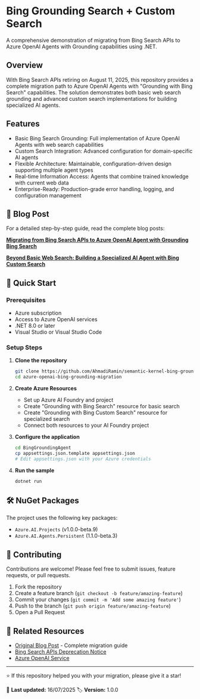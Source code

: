 # Bing Grounding Search + Custom Search

A comprehensive demonstration of migrating from Bing Search APIs to Azure OpenAI Agents with Grounding capabilities using .NET.


## Overview

With Bing Search APIs retiring on August 11, 2025, this repository provides a complete migration path to Azure OpenAI Agents with "Grounding with Bing Search" capabilities. The solution demonstrates both basic web search grounding and advanced custom search implementations for building specialized AI agents.

## Features
* Basic Bing Search Grounding: Full implementation of Azure OpenAI Agents with web search capabilities
* Custom Search Integration: Advanced configuration for domain-specific AI agents
* Flexible Architecture: Maintainable, configuration-driven design supporting multiple agent types
* Real-time Information Access: Agents that combine trained knowledge with current web data
* Enterprise-Ready: Production-grade error handling, logging, and configuration management

## 📖 Blog Post

For a detailed step-by-step guide, read the complete blog posts:

**[Migrating from Bing Search APIs to Azure OpenAI Agent with Grounding Bing Search](https://codingwithramin.com/?p=493)**

**[Beyond Basic Web Search: Building a Specialized AI Agent with Bing Custom Search](https://codingwithramin.com/?p=504)**
## 🚀 Quick Start

### Prerequisites

- Azure subscription
- Access to Azure OpenAI services
- .NET 8.0 or later
- Visual Studio or Visual Studio Code

### Setup Steps

1. **Clone the repository**
   ```bash
   git clone https://github.com/AhmadiRamin/semantic-kernel-bing-grounding-demo.git
   cd azure-openai-bing-grounding-migration
   ```

2. **Create Azure Resources**
   - Set up Azure AI Foundry and project
   - Create "Grounding with Bing Search" resource for basic search
   - Create "Grounding with Bing Custom Search" resource for specialized search
   - Connect both resources to your AI Foundry project

3. **Configure the application**
   ```bash
   cd BingGroundingAgent
   cp appsettings.json.template appsettings.json
   # Edit appsettings.json with your Azure credentials
   ```

4. **Run the sample**
   ```bash
   dotnet run
   ```

## 🛠️ NuGet Packages

The project uses the following key packages:

- `Azure.AI.Projects` (v1.0.0-beta.9)
- `Azure.AI.Agents.Persistent` (1.1.0-beta.3)

## 🤝 Contributing

Contributions are welcome! Please feel free to submit issues, feature requests, or pull requests.

1. Fork the repository
2. Create a feature branch (`git checkout -b feature/amazing-feature`)
3. Commit your changes (`git commit -m 'Add some amazing feature'`)
4. Push to the branch (`git push origin feature/amazing-feature`)
5. Open a Pull Request


## 🔗 Related Resources

- [Original Blog Post](https://codingwithramin.com/?p=493) - Complete migration guide
- [Bing Search APIs Deprecation Notice](https://docs.microsoft.com/bing/search-apis/migration)
- [Azure OpenAI Service](https://azure.microsoft.com/products/ai-services/openai-service)
---

⭐ If this repository helped you with your migration, please give it a star!

📝 **Last updated:** 16/07/2025
🏷️ **Version:** 1.0.0